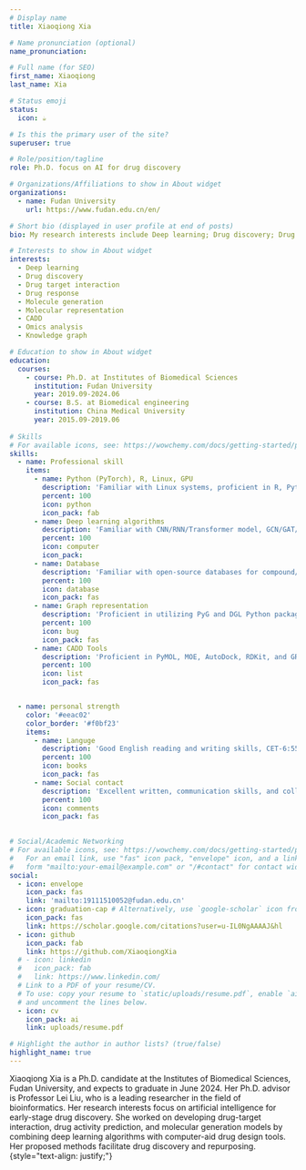 ```yaml
---
# Display name
title: Xiaoqiong Xia

# Name pronunciation (optional)
name_pronunciation: 

# Full name (for SEO)
first_name: Xiaoqiong
last_name: Xia

# Status emoji
status:
  icon: ☕️

# Is this the primary user of the site?
superuser: true

# Role/position/tagline
role: Ph.D. focus on AI for drug discovery

# Organizations/Affiliations to show in About widget
organizations:
  - name: Fudan University
    url: https://www.fudan.edu.cn/en/

# Short bio (displayed in user profile at end of posts)
bio: My research interests include Deep learning; Drug discovery; Drug target interaction; Drug response; Molecule generation; Molecular representation; CADD; Omics analysis; Knowledge graph.

# Interests to show in About widget
interests:
  - Deep learning
  - Drug discovery
  - Drug target interaction
  - Drug response
  - Molecule generation
  - Molecular representation
  - CADD
  - Omics analysis
  - Knowledge graph

# Education to show in About widget
education:
  courses:
    - course: Ph.D. at Institutes of Biomedical Sciences
      institution: Fudan University
      year: 2019.09-2024.06
    - course: B.S. at Biomedical engineering
      institution: China Medical University
      year: 2015.09-2019.06
   
# Skills
# For available icons, see: https://wowchemy.com/docs/getting-started/page-builder/#icons
skills:
  - name: Professional skill
    items:
      - name: Python (PyTorch), R, Linux, GPU
        description: 'Familiar with Linux systems, proficient in R, Python, and PyTorch framework to build, train, and test models and GPU acceleration.'
        percent: 100
        icon: python
        icon_pack: fab
      - name: Deep learning algorithms
        description: 'Familiar with CNN/RNN/Transformer model, GCN/GAT/EGNN model and diffusion model'
        percent: 100
        icon: computer
        icon_pack: 
      - name: Database
        description: 'Familiar with open-source databases for compound/gene/protein/perturbation expression profiles and omics data analysis processes'
        percent: 100
        icon: database
        icon_pack: fas
      - name: Graph representation
        description: 'Proficient in utilizing PyG and DGL Python packages for graph representation'
        percent: 100
        icon: bug
        icon_pack: fas
      - name: CADD Tools
        description: 'Proficient in PyMOL, MOE, AutoDock, RDKit, and GROMACS for molecular docking and molecular dynamics simulation'
        percent: 100
        icon: list
        icon_pack: fas


  - name: personal strength
    color: '#eeac02'
    color_border: '#f0bf23'
    items:
      - name: Languge
        description: 'Good English reading and writing skills, CET-6:558'
        percent: 100
        icon: books
        icon_pack: fas
      - name: Social contact
        description: 'Excellent written, communication skills, and collaborative ability'
        percent: 100
        icon: comments
        icon_pack: fas
      

# Social/Academic Networking
# For available icons, see: https://wowchemy.com/docs/getting-started/page-builder/#icons
#   For an email link, use "fas" icon pack, "envelope" icon, and a link in the
#   form "mailto:your-email@example.com" or "/#contact" for contact widget.
social:
  - icon: envelope
    icon_pack: fas
    link: 'mailto:19111510052@fudan.edu.cn'
  - icon: graduation-cap # Alternatively, use `google-scholar` icon from `ai` icon pack
    icon_pack: fas
    link: https://scholar.google.com/citations?user=u-IL0NgAAAAJ&hl
  - icon: github
    icon_pack: fab
    link: https://github.com/XiaoqiongXia
  # - icon: linkedin
  #   icon_pack: fab
  #   link: https://www.linkedin.com/
  # Link to a PDF of your resume/CV.
  # To use: copy your resume to `static/uploads/resume.pdf`, enable `ai` icons in `params.yaml`,
  # and uncomment the lines below.
  - icon: cv
    icon_pack: ai
    link: uploads/resume.pdf

# Highlight the author in author lists? (true/false)
highlight_name: true
---
```


Xiaoqiong Xia is a Ph.D. candidate at the Institutes of Biomedical Sciences, Fudan University, and expects to graduate in June 2024. Her Ph.D. advisor is Professor Lei Liu, who is a leading researcher in the field of bioinformatics. Her research interests focus on artificial intelligence for early-stage drug discovery. She worked on developing drug-target interaction, drug activity prediction, and molecular generation models by combining deep learning algorithms with computer-aid drug design tools. Her proposed methods facilitate drug discovery and repurposing.
{style="text-align: justify;"}
